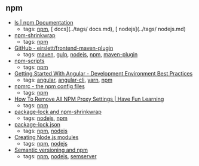 npm 
---
* [ls | npm Documentation](https://docs.npmjs.com/cli/ls)
    * tags: [npm](../tags/npm.md), [ docs](../tags/ docs.md), [ nodejs](../tags/ nodejs.md)
* [npm-shrinkwrap](https://docs.npmjs.com/cli/shrinkwrap)
    * tags: [npm](../tags/npm.md)
* [GitHub - eirslett/frontend-maven-plugin](https://github.com/eirslett/frontend-maven-plugin)
    * tags: [maven](../tags/maven.md), [gulp](../tags/gulp.md), [nodejs](../tags/nodejs.md), [npm](../tags/npm.md), [maven-plugin](../tags/maven-plugin.md)
* [npm-scripts](https://docs.npmjs.com/misc/scripts)
    * tags: [npm](../tags/npm.md)
* [Getting Started With Angular - Development Environment Best Practices](http://blog.angular-university.io/getting-started-with-angular-setup-a-development-environment-with-yarn-the-angular-cli-setup-an-ide/)
    * tags: [angular](../tags/angular.md), [angular-cli](../tags/angular-cli.md), [yarn](../tags/yarn.md), [npm](../tags/npm.md)
* [npmrc - the npm config files](https://docs.npmjs.com/files/npmrc)
    * tags: [npm](../tags/npm.md)
* [How To Remove All NPM Proxy Settings | Have Fun Learning](http://luxiyalu.com/how-to-remove-all-npm-proxy-settings/)
    * tags: [npm](../tags/npm.md)
* [package-lock and npm-shrinkwrap](https://github.com/npm/npm/blob/latest/doc/spec/package-lock.md)
    * tags: [nodejs](../tags/nodejs.md), [npm](../tags/npm.md)
* [package-lock.json](https://docs.npmjs.com/files/package-lock.json)
    * tags: [npm](../tags/npm.md), [nodejs](../tags/nodejs.md)
* [Creating Node.js modules](https://docs.npmjs.com/getting-started/creating-node-modules)
    * tags: [npm](../tags/npm.md), [nodejs](../tags/nodejs.md)
* [Semantic versioning and npm](https://docs.npmjs.com/getting-started/semantic-versioning)
    * tags: [npm](../tags/npm.md), [nodejs](../tags/nodejs.md), [semserver](../tags/semserver.md)
